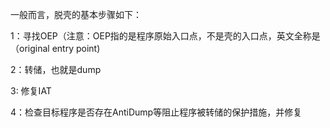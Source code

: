 一般而言，脱壳的基本步骤如下：

1：寻找OEP（注意：OEP指的是程序原始入口点，不是壳的入口点，英文全称是（original entry point)

2：转储，也就是dump

3:  修复IAT 

4：检查目标程序是否存在AntiDump等阻止程序被转储的保护措施，并修复